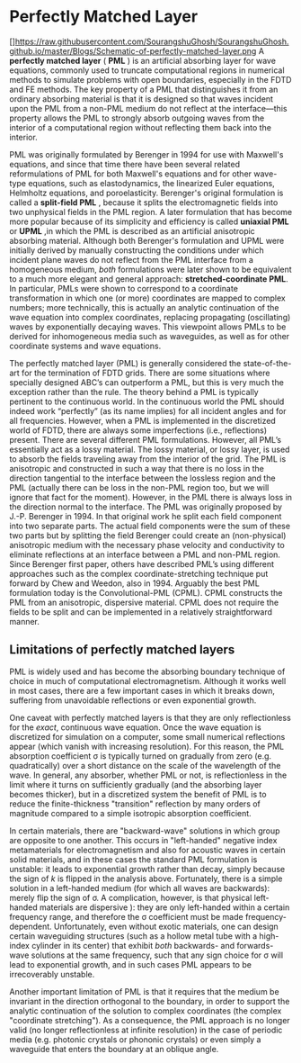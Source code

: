 # Perfectly Matched Layer

[]https://raw.githubusercontent.com/SourangshuGhosh/SourangshuGhosh.github.io/master/Blogs/Schematic-of-perfectly-matched-layer.png
A  **perfectly matched layer**  ( **PML** ) is an artificial absorbing layer for wave equations, commonly used to truncate computational regions in numerical methods to simulate problems with open boundaries, especially in the FDTD and FE methods. The key property of a PML that distinguishes it from an ordinary absorbing material is that it is designed so that waves incident upon the PML from a non-PML medium do not reflect at the interface—this property allows the PML to strongly absorb outgoing waves from the interior of a computational region without reflecting them back into the interior.

PML was originally formulated by Berenger in 1994 for use with Maxwell&#39;s equations, and since that time there have been several related reformulations of PML for both Maxwell&#39;s equations and for other wave-type equations, such as elastodynamics, the linearized Euler equations, Helmholtz equations, and poroelasticity. Berenger&#39;s original formulation is called a  **split-field PML** , because it splits the electromagnetic fields into two unphysical fields in the PML region. A later formulation that has become more popular because of its simplicity and efficiency is called  **uniaxial PML**  or  **UPML** ,in which the PML is described as an artificial anisotropic absorbing material. Although both Berenger&#39;s formulation and UPML were initially derived by manually constructing the conditions under which incident plane waves do not reflect from the PML interface from a homogeneous medium, _both_ formulations were later shown to be equivalent to a much more elegant and general approach:  **stretched-coordinate PML**. In particular, PMLs were shown to correspond to a coordinate transformation in which one (or more) coordinates are mapped to complex numbers; more technically, this is actually an analytic continuation of the wave equation into complex coordinates, replacing propagating (oscillating) waves by exponentially decaying waves. This viewpoint allows PMLs to be derived for inhomogeneous media such as waveguides, as well as for other coordinate systems and wave equations.

The perfectly matched layer (PML) is generally considered the state-of-the-art for the termination
of FDTD grids. There are some situations where specially designed ABC’s can outperform a PML,
but this is very much the exception rather than the rule. The theory behind a PML is typically pertinent to the continuous world. In the continuous world the PML should indeed work “perfectly” (as its name implies) for all incident angles and for all frequencies. However, when a PML is implemented in the discretized world of FDTD, there are always some imperfections (i.e., reflections) present.
There are several different PML formulations. However, all PML’s essentially act as a lossy material. The lossy material, or lossy layer, is used to absorb the fields traveling away from the interior of the grid. The PML is anisotropic and constructed in such a way that there is no loss in the direction tangential to the interface between the lossless region and the PML (actually there can be loss in the non-PML region too, but we will ignore that fact for the moment). However, in the PML there is always loss in the direction normal to the interface. The PML was originally proposed by J.-P. Berenger in 1994. In that original work he split each field component into two separate parts. The actual field components were the sum of these two parts but by splitting the field Berenger could create an (non-physical) anisotropic medium with the necessary phase velocity and conductivity to eliminate reflections at an interface between a PML and non-PML region. Since Berenger first paper, others have described PML’s using different approaches such as the complex coordinate-stretching technique put forward by Chew and Weedon, also in 1994. Arguably the best PML formulation today is the Convolutional-PML (CPML). CPML constructs the PML from an anisotropic, dispersive material. CPML does not require the fields to be
split and can be implemented in a relatively straightforward manner.

## Limitations of perfectly matched layers

PML is widely used and has become the absorbing boundary technique of choice in much of computational electromagnetism. Although it works well in most cases, there are a few important cases in which it breaks down, suffering from unavoidable reflections or even exponential growth.

One caveat with perfectly matched layers is that they are only reflectionless for the _exact_, continuous wave equation. Once the wave equation is discretized for simulation on a computer, some small numerical reflections appear (which vanish with increasing resolution). For this reason, the PML absorption coefficient σ is typically turned on gradually from zero (e.g. quadratically) over a short distance on the scale of the wavelength of the wave. In general, any absorber, whether PML or not, is reflectionless in the limit where it turns on sufficiently gradually (and the absorbing layer becomes thicker), but in a discretized system the benefit of PML is to reduce the finite-thickness &quot;transition&quot; reflection by many orders of magnitude compared to a simple isotropic absorption coefficient.

In certain materials, there are &quot;backward-wave&quot; solutions in which group are opposite to one another. This occurs in &quot;left-handed&quot; negative index metamaterials for electromagnetism and also for acoustic waves in certain solid materials, and in these cases the standard PML formulation is unstable: it leads to exponential growth rather than decay, simply because the sign of _k_ is flipped in the analysis above. Fortunately, there is a simple solution in a left-handed medium (for which all waves are backwards): merely flip the sign of σ. A complication, however, is that physical left-handed materials are dispersive ): they are only left-handed within a certain frequency range, and therefore the σ coefficient must be made frequency-dependent. Unfortunately, even without exotic materials, one can design certain waveguiding structures (such as a hollow metal tube with a high-index cylinder in its center) that exhibit _both_ backwards- and forwards-wave solutions at the same frequency, such that any sign choice for σ will lead to exponential growth, and in such cases PML appears to be irrecoverably unstable.

Another important limitation of PML is that it requires that the medium be invariant in the direction orthogonal to the boundary, in order to support the analytic continuation of the solution to complex coordinates (the complex &quot;coordinate stretching&quot;). As a consequence, the PML approach is no longer valid (no longer reflectionless at infinite resolution) in the case of periodic media (e.g. photonic crystals or phononic crystals) or even simply a waveguide that enters the boundary at an oblique angle.
